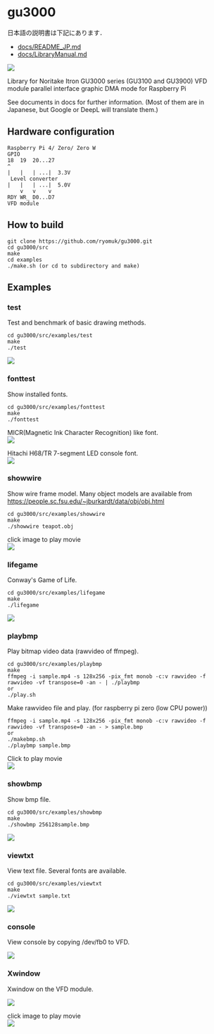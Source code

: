 # gu3000
日本語の説明書は下記にあります．
- [docs/README_JP.md](docs/README_JP.md)
- [docs/LibraryManual.md](docs/LibraryManual.md)

![](images/showbmp.jpg)

Library for Noritake Itron GU3000 series (GU3100 and GU3900) VFD module parallel interface graphic DMA mode for Raspberry Pi

See documents in docs for further information.
(Most of them are in Japanese, but Google or DeepL will translate them.)

## Hardware configuration
```
Raspberry Pi 4/ Zero/ Zero W
GPIO
18  19  20...27
^  
|   |   | ...|  3.3V
 Level converter 
|   |   | ...|  5.0V
    v   v    v
RDY WR_ D0...D7
VFD module
```

## How to build
```
git clone https://github.com/ryomuk/gu3000.git
cd gu3000/src
make
cd examples
./make.sh (or cd to subdirectory and make)
```

## Examples
### test
Test and benchmark of basic drawing methods.
```
cd gu3000/src/examples/test
make
./test
```
![](images/test.jpg)

### fonttest
Show installed fonts.
```
cd gu3000/src/examples/fonttest
make
./fonttest
```

MICR(Magnetic Ink Character Recognition) like font.  
![](images/fonttest_MICR.jpg)

Hitachi H68/TR 7-segment LED console font.  
![](images/fonttest_H68TR.jpg)

### showwire
Show wire frame model.
Many object models are available from https://people.sc.fsu.edu/~jburkardt/data/obj/obj.html
```
cd gu3000/src/examples/showwire
make
./showwire teapot.obj
```
click image to play movie  
[![](images/teapot.jpg)](https://www.youtube.com/watch?v=gbkjLUjZCEo "showwire teapot.obj")

### lifegame
Conway's Game of Life.
```
cd gu3000/src/examples/lifegame
make
./lifegame
```
![](images/lifegame.jpg)

### playbmp
Play bitmap video data (rawvideo of ffmpeg).
```
cd gu3000/src/examples/playbmp
make
ffmpeg -i sample.mp4 -s 128x256 -pix_fmt monob -c:v rawvideo -f rawvideo -vf transpose=0 -an - | ./playbmp
or
./play.sh
```
Make rawvideo file and play. (for raspberry pi zero (low CPU power))
```
ffmpeg -i sample.mp4 -s 128x256 -pix_fmt monob -c:v rawvideo -f rawvideo -vf transpose=0 -an - > sample.bmp
or
./makebmp.sh
./playbmp sample.bmp
```

Click to play movie  
[![](images/badapple.jpg)](https://www.youtube.com/watch?v=wEan5ha9sWA "playbmp")

### showbmp
Show bmp file.
```
cd gu3000/src/examples/showbmp
make
./showbmp 256128sample.bmp
```
![](images/showbmp.jpg)

### viewtxt
View text file. Several fonts are available.
```
cd gu3000/src/examples/viewtxt
make
./viewtxt sample.txt
```
![](images/viewtxt.jpg)

### console
View console by copying /dev/fb0 to VFD.

![](images/console.jpg)

### Xwindow
Xwindow on the VFD module.

![](images/xeyes.jpg)

click image to play movie  
[![](images/badapple_onX.jpg)](https://www.youtube.com/watch?v=z8M9jezuZ1E "Bad Apple on Xwindow")
